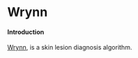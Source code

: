 # Wrynn

#### Introduction
[Wrynn](https://wow.gamepedia.com/Anduin_Wrynn), is a skin lesion diagnosis algorithm.
